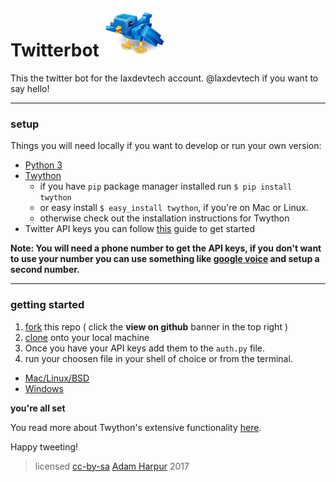 # Twitterbot <img src="twitterbot.png" alt="robo-bird" style="width: 100px"/>
This the twitter bot for the laxdevtech account. @laxdevtech if you want to say hello!



------------------------------------------------------------------------------------------------
### setup

Things you will need locally if you want to develop or run your own version:

- [Python 3](https://www.python.org/downloads/)
- [Twython](https://github.com/ryanmcgrath/twython)
  - if you have ```pip``` package manager installed run ```$ pip install twython```
  - or easy install ```$ easy_install twython```, if you're on Mac or Linux.
  - otherwise check out the installation instructions for Twython
- Twitter API keys you can follow [this](https://www.raspberrypi.org/learning/getting-started-with-the-twitter-api/) guide to get started

__Note: You will need a phone number to get the API keys, if you don't want to use your number you can use something like [google voice](https://voice.google.com/) 
and setup a second number.__

--------------------------------------------------------------------------------------------------
### getting started

1. [fork](https://help.github.com/articles/fork-a-repo/) this repo ( click the __view on github__ banner in the top right )
2. [clone](https://help.github.com/articles/cloning-a-repository/) onto your local machine
3. Once you have your API keys add them to the ```auth.py``` file.
4. run your choosen file in your shell of choice or from the terminal.
 - [Mac/Linux/BSD](http://www.python-course.eu/python3_execute_script.php)
 - [Windows](https://www.techwalla.com/articles/how-to-run-a-python-script)

__you're all set__

You read more about Twython's extensive functionality [here](https://twython.readthedocs.io/en/latest/).

Happy tweeting! 

> licensed [cc-by-sa](https://creativecommons.org/licenses/by-sa/4.0/) <a href="https://github.com/harps116">Adam Harpur</a> 2017
